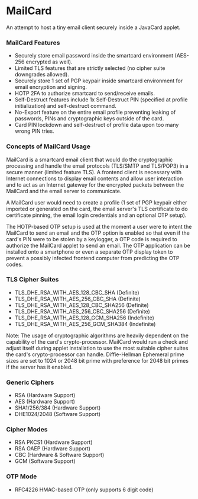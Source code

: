 # MailCard
An attempt to host a tiny email client securely inside a JavaCard applet.

### MailCard Features
* Securely store email password inside the smartcard environment (AES-256 encrypted as well).
* Limited TLS features that are strictly selected (no cipher suite downgrades allowed).
* Securely store 1 set of PGP keypair inside smartcard environment for email encryption and signing.
* HOTP 2FA to authorize smartcard to send/receive emails.
* Self-Destruct features include 1x Self-Destruct PIN (specified at profile initialization) and self-destruct command.
* No-Export feature on the entire email profile preventing leaking of passwords, PINs and cryptographic keys outside of the card.
* Card PIN lockdown and self-destruct of profile data upon too many wrong PIN tries.

### Concepts of MailCard Usage
MailCard is a smartcard email client that would do the cryptographic processing and handle the email protocols (TLS/SMTP and TLS/POP3) in a secure manner (limited feature TLS). A frontend client is necessary with Internet connections to display email contents and allow user interaction and to act as an Internet gateway for the encrypted packets between the MailCard and the email server to communicate.

A MailCard user would need to create a profile (1 set of PGP keypair either imported or generated on the card, the email server's TLS certificate to do certificate pinning, the email login credentials and an optional OTP setup).

The HOTP-based OTP setup is used at the moment a user were to intent the MailCard to send an email and the OTP option is enabled so that even if the card's PIN were to be stolen by a keylogger, a OTP code is required to authorize the MailCard applet to send an email. The OTP application can be installed onto a smartphone or even a separate OTP display token to prevent a possibly infected frontend computer from predicting the OTP codes.

### TLS Cipher Suites
* TLS_DHE_RSA_WITH_AES_128_CBC_SHA    (Definite)
* TLS_DHE_RSA_WITH_AES_256_CBC_SHA    (Definite)
* TLS_DHE_RSA_WITH_AES_128_CBC_SHA256 (Definite)
* TLS_DHE_RSA_WITH_AES_256_CBC_SHA256 (Definite)
* TLS_DHE_RSA_WITH_AES_128_GCM_SHA256 (Indefinite)
* TLS_DHE_RSA_WITH_AES_256_GCM_SHA384 (Indefinite)

Note: The usage of cryptographic algorithms are heavily dependent on the capability of the card's crypto-processor. MailCard would run a check and adjust itself during applet installation to use the most suitable cipher suites the card's crypto-processor can handle. Diffie-Hellman Ephemeral prime sizes are set to 1024 or 2048 bit prime with preference for 2048 bit primes if the server has it enabled.

### Generic Ciphers
* RSA (Hardware Support)
* AES (Hardware Support)
* SHA1/256/384 (Hardware Support)
* DHE1024/2048 (Software Support)

### Cipher Modes
* RSA PKCS1 (Hardware Support)
* RSA OAEP (Hardware Support)
* CBC (Hardware & Software Support)
* GCM (Software Support)

### OTP Mode
* RFC4226 HMAC-based OTP (only supports 6 digit code)
